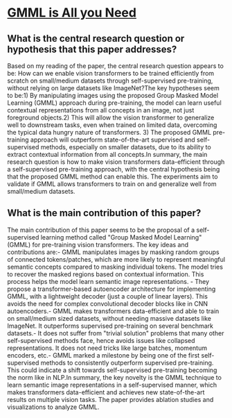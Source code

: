 # [GMML is All you Need](https://arxiv.org/abs/2205.14986)

## What is the central research question or hypothesis that this paper addresses?

Based on my reading of the paper, the central research question appears to be: How can we enable vision transformers to be trained efficiently from scratch on small/medium datasets through self-supervised pre-training, without relying on large datasets like ImageNet?The key hypotheses seem to be:1) By manipulating images using the proposed Group Masked Model Learning (GMML) approach during pre-training, the model can learn useful contextual representations from all concepts in an image, not just foreground objects.2) This will allow the vision transformer to generalize well to downstream tasks, even when trained on limited data, overcoming the typical data hungry nature of transformers. 3) The proposed GMML pre-training approach will outperform state-of-the-art supervised and self-supervised methods, especially on smaller datasets, due to its ability to extract contextual information from all concepts.In summary, the main research question is how to make vision transformers data-efficient through a self-supervised pre-training approach, with the central hypothesis being that the proposed GMML method can enable this. The experiments aim to validate if GMML allows transformers to train on and generalize well from small/medium datasets.


## What is the main contribution of this paper?

The main contribution of this paper seems to be the proposal of a self-supervised learning method called "Group Masked Model Learning" (GMML) for pre-training vision transformers. The key ideas and contributions are:- GMML manipulates images by masking random groups of connected tokens/patches, which are more likely to represent meaningful semantic concepts compared to masking individual tokens. The model tries to recover the masked regions based on contextual information. This process helps the model learn semantic image representations. - They propose a transformer-based autoencoder architecture for implementing GMML, with a lightweight decoder (just a couple of linear layers). This avoids the need for complex convolutional decoder blocks like in CNN autoencoders.- GMML makes transformers data-efficient and able to train on small/medium sized datasets, without needing massive datasets like ImageNet. It outperforms supervised pre-training on several benchmark datasets.- It does not suffer from "trivial solution" problems that many other self-supervised methods face, hence avoids issues like collapsed representations. It does not need tricks like large batches, momentum encoders, etc.- GMML marked a milestone by being one of the first self-supervised methods to consistently outperform supervised pre-training. This could indicate a shift towards self-supervised pre-training becoming the norm like in NLP.In summary, the key novelty is the GMML technique to learn semantic image representations in a self-supervised manner, which makes transformers data-efficient and achieves new state-of-the-art results on multiple vision tasks. The paper provides ablation studies and visualizations to analyze GMML.
